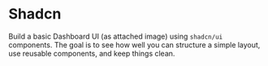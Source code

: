 # Shadcn
Build a basic Dashboard UI (as attached image) using `shadcn/ui` components.  The goal is to see how well you can structure a simple layout, use reusable components, and keep  things clean. 
